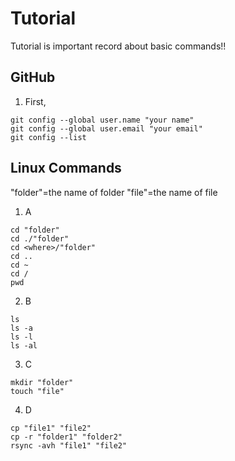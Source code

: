 # Tutorial
Tutorial is important record about basic commands!!

## GitHub
1. First,
```
git config --global user.name "your name"
git config --global user.email "your email"
git config --list
```








## Linux Commands
"folder"=the name of folder
"file"=the name of file
1. A
```
cd "folder"
cd ./"folder"
cd <where>/"folder"
cd ..
cd ~
cd /
pwd
```
2. B
```
ls
ls -a
ls -l
ls -al
```
3. C
```
mkdir "folder"
touch "file"
```
4. D
```
cp "file1" "file2"
cp -r "folder1" "folder2"
rsync -avh "file1" "file2"
```

